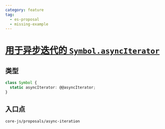```yaml
---
category: feature
tag:
  - es-proposal
  - missing-example
---
```


# [用于异步迭代的 `Symbol.asyncIterator`](https://github.com/tc39/proposal-async-iteration)

## 类型

```ts
class Symbol {
  static asyncIterator: @@asyncIterator;
}
```

## 入口点

```
core-js/proposals/async-iteration
```
